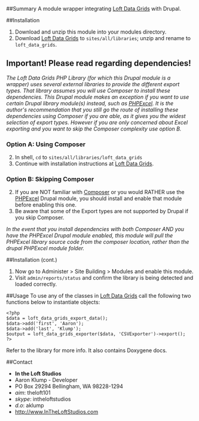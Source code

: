 ##Summary
A module wrapper integrating [Loft Data Grids](https://github.com/aklump/loft_data_grids) with Drupal.

##Installation
1. Download and unzip this module into your modules directory.
1. Download [Loft Data Grids](https://github.com/aklump/loft_data_grids) to `sites/all/libraries`; unzip and rename to `loft_data_grids`.

## Important!  Please read regarding dependencies!
_The Loft Data Grids PHP Library (for which this Drupal module is a wrapper) uses several external libraries to provide the different export types.  That library assumes you will use Composer to install these dependencies.  This Drupal module makes an exception if you want to use certain Drupal library module(s) instead, such as [PHPExcel][phpexcel].  It is the author's recommendation that you still go the route of installing these dependencies using Composer if you are able, as it gives you the widest selection of export types.  However if you are only concerned about Excel exporting and you want to skip the Composer complexity use option B._

### Option A: Using Composer
2. In shell, `cd` to `sites/all/libraries/loft_data_grids`
3. Continue with installation instructions at [Loft Data Grids](https://github.com/aklump/loft_data_grids#installation).

### Option B: Skipping Composer
2. If you are NOT familiar with [Composer](http://getcomposer.org) or you would RATHER use the [PHPExcel][phpexcel] Drupal module, you should install and enable that module before enabling this one.
3. Be aware that some of the Export types are not supported by Drupal if you skip Composer.

_In the event that you install dependencies with both Composer AND you have the PHPExcel Drupal module enabled, this module will pull the PHPExcel library source code from the composer location, rather than the drupal PHPExcel module folder._

##Installation (cont.)
1. Now go to Administer > Site Building > Modules and enable this module.
3. Visit `admin/reports/status` and confirm the library is being detected and loaded correctly.


##Usage
To use any of the classes in [Loft Data Grids](https://github.com/aklump/loft_data_grids) call the following two functions below to instantiate objects:

    <?php
    $data = loft_data_grids_export_data();
    $data->add('first', 'Aaron');
    $data->add('last', 'Klump');
    $output = loft_data_grids_exporter($data, 'CSVExporter')->export();
    ?>
    
Refer to the library for more info.  It also contains Doxygene docs.


##Contact
* **In the Loft Studios**
* Aaron Klump - Developer
* PO Box 29294 Bellingham, WA 98228-1294
* _aim_: theloft101
* _skype_: intheloftstudios
* _d.o_: aklump
* <http://www.InTheLoftStudios.com>

[phpexcel]: https://drupal.org/project/phpexcel